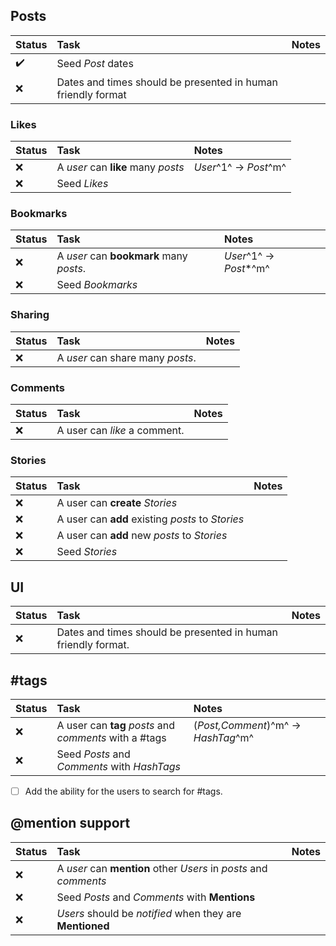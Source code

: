 ## Posts

| Status             | Task                                                         | Notes |
|:-------------------|:-------------------------------------------------------------|:------|
| :heavy_check_mark: | Seed *Post* dates                                            |       |
| :x:                | Dates and times should be presented in human friendly format |       |

### Likes

| Status | Task                               | Notes                 |
|:-------|:-----------------------------------|:----------------------|
| :x:    | A *user* can **like** many *posts* | *User*^1^ → *Post*^m^ |
| :x:    | Seed *Likes*                       |                       |

### Bookmarks

| Status | Task                                    | Notes                  |
|:-------|:----------------------------------------|:-----------------------|
| :x:    | A *user* can **bookmark** many *posts*. | *User*^1^ → *Post**^m^ |
| :x:    | Seed *Bookmarks*                        |                        |

### Sharing
| Status | Task                                    | Notes               |
|:-------|:----------------------------------------|:--------------------|
| :x:    | A *user* can share many *posts*.        |                     |

### Comments

| Status | Task                         | Notes |
|:-------|:-----------------------------|:------|
| :x:    | A user can *like* a comment. |       |

### Stories

| Status | Task                                             | Notes |
|:-------|:-------------------------------------------------|:------|
| :x:    | A user can **create** *Stories*                  |       |
| :x:    | A user can **add** existing *posts* to *Stories* |       |
| :x:    | A user can **add** new *posts* to *Stories*      |       |
| :x:    | Seed *Stories*                                   |       |


## UI

| Status | Task                                                          | Notes |
|:-------|:--------------------------------------------------------------|:------|
| :x:    | Dates and times should be presented in human friendly format. |       |

## \#tags

| Status | Task                                                   | Notes                              |
|:-------|:-------------------------------------------------------|:-----------------------------------|
| :x:    | A user can **tag** *posts* and *comments* with a #tags | (*Post,Comment*)^m^ → *HashTag*^m^ |
| :x:    | Seed *Posts* and *Comments* with *HashTags*            |                                    |

- [ ] Add the ability for the users to search for #tags.

## @mention support
| Status | Task                                                             | Notes |
|:-------|:-----------------------------------------------------------------|:------|
| :x:    | A *user* can **mention** other *Users* in *posts* and *comments* |       |
| :x:    | Seed *Posts* and *Comments* with **Mentions**                    |       |
| :x:    | *Users* should be *notified* when they are **Mentioned**         |       |
